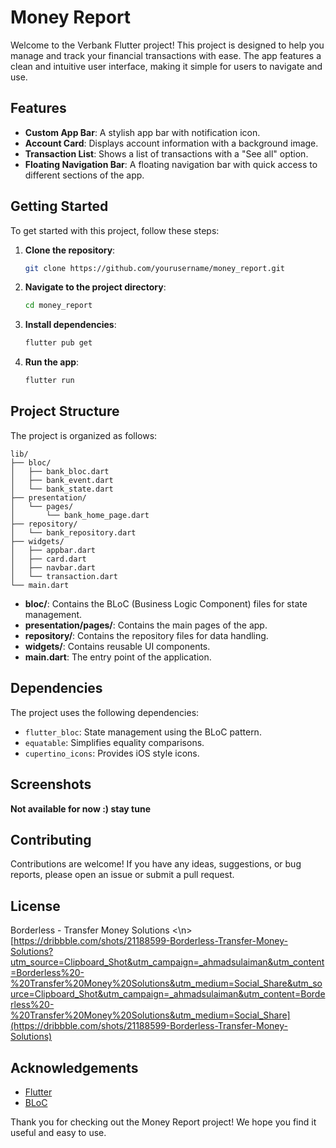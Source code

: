 # Money Report

Welcome to the Verbank Flutter project! This project is designed to help you manage and track your financial transactions with ease. The app features a clean and intuitive user interface, making it simple for users to navigate and use.

## Features

- **Custom App Bar**: A stylish app bar with notification icon.
- **Account Card**: Displays account information with a background image.
- **Transaction List**: Shows a list of transactions with a "See all" option.
- **Floating Navigation Bar**: A floating navigation bar with quick access to different sections of the app.

## Getting Started

To get started with this project, follow these steps:

1. **Clone the repository**:
    ```sh
    git clone https://github.com/yourusername/money_report.git
    ```

2. **Navigate to the project directory**:
    ```sh
    cd money_report
    ```

3. **Install dependencies**:
    ```sh
    flutter pub get
    ```

4. **Run the app**:
    ```sh
    flutter run
    ```

## Project Structure

The project is organized as follows:

```
lib/
├── bloc/
│   ├── bank_bloc.dart
│   ├── bank_event.dart
│   └── bank_state.dart
├── presentation/
│   └── pages/
│       └── bank_home_page.dart
├── repository/
│   └── bank_repository.dart
├── widgets/
│   ├── appbar.dart
│   ├── card.dart
│   ├── navbar.dart
│   └── transaction.dart
└── main.dart
```

- **bloc/**: Contains the BLoC (Business Logic Component) files for state management.
- **presentation/pages/**: Contains the main pages of the app.
- **repository/**: Contains the repository files for data handling.
- **widgets/**: Contains reusable UI components.
- **main.dart**: The entry point of the application.

## Dependencies

The project uses the following dependencies:

- `flutter_bloc`: State management using the BLoC pattern.
- `equatable`: Simplifies equality comparisons.
- `cupertino_icons`: Provides iOS style icons.

## Screenshots
**Not available for now :) stay tune**

## Contributing

Contributions are welcome! If you have any ideas, suggestions, or bug reports, please open an issue or submit a pull request.

## License
Borderless - Transfer Money Solutions <\n>
[https://dribbble.com/shots/21188599-Borderless-Transfer-Money-Solutions?utm_source=Clipboard_Shot&utm_campaign=_ahmadsulaiman&utm_content=Borderless%20-%20Transfer%20Money%20Solutions&utm_medium=Social_Share&utm_source=Clipboard_Shot&utm_campaign=_ahmadsulaiman&utm_content=Borderless%20-%20Transfer%20Money%20Solutions&utm_medium=Social_Share](https://dribbble.com/shots/21188599-Borderless-Transfer-Money-Solutions)

## Acknowledgements

- [Flutter](https://flutter.dev/)
- [BLoC](https://bloclibrary.dev/#/)

Thank you for checking out the Money Report project! We hope you find it useful and easy to use.
